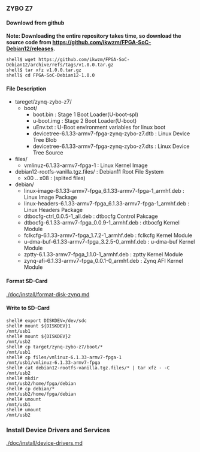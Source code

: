 ### ZYBO Z7

#### Downlowd from github

**Note: Downloading the entire repository takes time, so download the source code from https://github.com/ikwzm/FPGA-SoC-Debian12/releases.**

```console
shell$ wget https://github.com/ikwzm/FPGA-SoC-Debian12/archive/refs/tags/v1.0.0.tar.gz
shell$ tar xfz v1.0.0.tar.gz
shell$ cd FPGA-SoC-Debian12-1.0.0
```

#### File Description

 * tareget/zynq-zybo-z7/
   + boot/
     - boot.bin                                                      : Stage 1 Boot Loader(U-boot-spl)
     - u-boot.img                                                    : Stage 2 Boot Loader(U-boot)
     - uEnv.txt                                                      : U-Boot environment variables for linux boot
     - devicetree-6.1.33-armv7-fpga-zynq-zybo-z7.dtb                 : Linux Device Tree Blob   
     - devicetree-6.1.33-armv7-fpga-zynq-zybo-z7.dts                 : Linux Device Tree Source
 * files/
   + vmlinuz-6.1.33-armv7-fpga-1                                     : Linux Kernel Image
 * debian12-rootfs-vanilla.tgz.files/                                : Debian11 Root File System
   + x00 .. x08                                                      : (splited files)
 * debian/
   + linux-image-6.1.33-armv7-fpga_6.1.33-armv7-fpga-1_armhf.deb     : Linux Image Package
   + linux-headers-6.1.33-armv7-fpga_6.1.33-armv7-fpga-1_armhf.deb   : Linux Headers Package
   + dtbocfg-ctrl_0.0.5-1_all.deb                                    : dtbocfg Control Pakcage
   + dtbocfg-6.1.33-armv7-fpga_0.0.9-1_armhf.deb                     : dtbocfg Kernel Module
   + fclkcfg-6.1.33-armv7-fpga_1.7.2-1_armhf.deb                     : fclkcfg Kernel Module
   + u-dma-buf-6.1.33-armv7-fpga_3.2.5-0_armhf.deb                   : u-dma-buf Kernel Module
   + zptty-6.1.33-armv7-fpga_1.1.0-1_armhf.deb                       : zptty   Kernel Module
   + zynq-afi-6.1.33-armv7-fpga_0.0.1-0_armhf.deb                    : Zynq AFI Kernel Module

#### Format SD-Card

[./doc/install/format-disk-zynq.md](format-disk-zynq.md)

#### Write to SD-Card

````console
shell# export DISKDEV=/dev/sdc
shell# mount ${DISKDEV}1                                       /mnt/usb1
shell# mount ${DISKDEV}2                                       /mnt/usb2
shell# cp target/zynq-zybo-z7/boot/*                           /mnt/usb1
shell# cp files/vmlinuz-6.1.33-armv7-fpga-1                    /mnt/usb1/vmlinuz-6.1.33-armv7-fpga
shell# cat debian12-rootfs-vanilla.tgz.files/* | tar xfz - -C  /mnt/usb2
shell# mkdir                                                   /mnt/usb2/home/fpga/debian
shell# cp debian/*                                             /mnt/usb2/home/fpga/debian
shell# umount                                                  /mnt/usb1
shell# umount                                                  /mnt/usb2
````

### Install Device Drivers and Services

[./doc/install/device-drivers.md](device-drivers.md)

